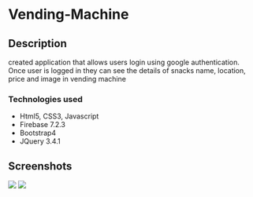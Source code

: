 # Vending-Machine
## Description
created application that allows users login using google authentication. Once user is logged in they can see the details of snacks name, location, price and image in vending machine
### Technologies used
* Html5, CSS3, Javascript
* Firebase 7.2.3
* Bootstrap4
* JQuery 3.4.1
## Screenshots
![](https://raw.githubusercontent.com/yitbarekgitore/vending-machine/master/src/screenshots/Login_Page.PNG)
![](https://raw.githubusercontent.com/yitbarekgitore/vending-machine/master/src/screenshots/Main_View.PNG)
